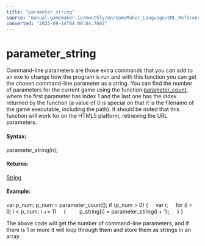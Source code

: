```yaml
---
title: "parameter_string"
source: "manual.gamemaker.io/monthly/en/GameMaker_Language/GML_Reference/OS_And_Compiler/parameter_string.htm"
converted: "2025-09-14T04:00:04.760Z"
---
```


# parameter\_string

Command-line parameters are those extra commands that you can add to an exe to change how the program is run and with this function you can get the chosen command-line parameter as a string. You can find the number of parameters for the current game using the function [parameter\_count](parameter_count.md), where the first parameter has index 1 and the last one has the index returned by the function (a value of 0 is special on that it is the filename of the game executable, including the path). It should be noted that this function will work for on the HTML5 platform, retrieving the URL parameters.

#### Syntax:

parameter\_string(n);

#### Returns:

[String](../../GML_Overview/Data_Types.md)

#### Example:

var p\_num;
p\_num = parameter\_count();
if (p\_num > 0)
{
    var i;
    for (i = 0; i < p\_num; i += 1)
    {
        p\_string\[i\] = parameter\_string(i + 1);
    }
}

The above code will get the number of command-line parameters, and if there is 1 or more it will loop through them and store them as strings in an array.